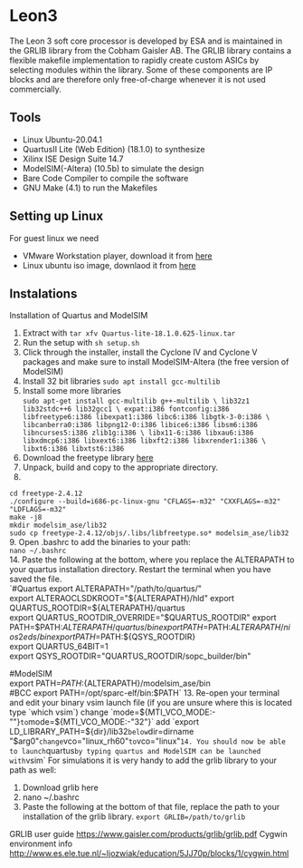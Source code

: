 # Leon3
The Leon 3 soft core processor is developed by ESA and is maintained in the GRLIB library from the Cobham Gaisler AB. The GRLIB library contains a flexible makefile implementation to rapidly create custom ASICs by selecting modules within the library. Some of these components are IP blocks and are therefore only free-of-charge whenever it is not used commercially.

## Tools
- Linux Ubuntu-20.04.1
- QuartusII Lite (Web Edition) (18.1.0) to synthesize
- Xilinx ISE Design Suite 14.7
- ModelSIM(-Altera) (10.5b) to simulate the design
- Bare Code Compiler to compile the software
- GNU Make (4.1) to run the Makefiles

## Setting up Linux
For guest linux we need

- VMware Workstation player, download it from [here](https://my.vmware.com/en/web/vmware/downloads/details?downloadGroup=PLAYER-1610&productId=1039&rPId=55792)
- Linux ubuntu iso image, downlaod it from [here](https://ubuntu.com/download/desktop) 

## Instalations
Installation of Quartus and ModelSIM
1. Extract with `tar xfv Quartus-lite-18.1.0.625-linux.tar`
2. Run the setup with `sh setup.sh`  
3. Click through the installer, install the Cyclone IV and Cyclone V packages and make sure to install ModelSIM-Altera (the free version of ModelSIM)
4. Install 32 bit libraries `sudo apt install gcc-multilib`
5. Install some more libraries  
`sudo apt-get install gcc-multilib g++-multilib \
lib32z1 lib32stdc++6 lib32gcc1 \
expat:i386 fontconfig:i386 libfreetype6:i386 libexpat1:i386 libc6:i386 libgtk-3-0:i386 \
libcanberra0:i386 libpng12-0:i386 libice6:i386 libsm6:i386 libncurses5:i386 zlib1g:i386 \
libx11-6:i386 libxau6:i386 libxdmcp6:i386 libxext6:i386 libxft2:i386 libxrender1:i386 \
libxt6:i386 libxtst6:i386`  
6. Download the freetype library [here](http://download.savannah.gnu.org/releases/freetype/freetype-2.4.12.tar.bz2)  
7. Unpack, build and copy to the appropriate directory.
8. 
`cd freetype-2.4.12`    
`./configure --build=i686-pc-linux-gnu "CFLAGS=-m32" "CXXFLAGS=-m32" "LDFLAGS=-m32"`  
`make -j8`  
`mkdir modelsim_ase/lib32`  
`sudo cp freetype-2.4.12/objs/.libs/libfreetype.so* modelsim_ase/lib32`  
9. Open .bashrc to add the binaries to your path:  
`nano ~/.bashrc`  
14. Paste the following at the bottom, where you replace the ALTERAPATH to your quartus installation directory. Restart the terminal when you have saved the file.  
`#Quartus
export ALTERAPATH="/path/to/quartus/"  
export ALTERAOCLSDKROOT="${ALTERAPATH}/hld"  
export QUARTUS_ROOTDIR=${ALTERAPATH}/quartus  
export QUARTUS_ROOTDIR_OVERRIDE="$QUARTUS_ROOTDIR"  
export PATH=$PATH:${ALTERAPATH}/quartus/bin  
export PATH=$PATH:${ALTERAPATH}/nios2eds/bin  
export PATH=$PATH:${QSYS_ROOTDIR}  
export QUARTUS_64BIT=1  
export QSYS_ROOTDIR="QUARTUS_ROOTDIR/sopc_builder/bin"  

#ModelSIM  
export PATH=$PATH:${ALTERAPATH}/modelsim_ase/bin  
#BCC
export PATH=/opt/sparc-elf/bin:$PATH`   
13. Re-open your terminal and edit your binary vsim launch file (if you are unsure where this is located type `which vsim`)
change `mode=${MTI_VCO_MODE:-""}` to `mode=${MTI_VCO_MODE:-"32"}` add `export LD_LIBRARY_PATH=${dir}/lib32` below `dir=dirname "$arg0"` change `vco="linux_rh60"` to `vco="linux"`
14. You should now be able to launch `quartus` by typing quartus and ModelSIM can be launched with `vsim`
For simulations it is very handy to add the grlib library to your path as well:

 1. Download grlib here
 2. nano ~/.bashrc
 3. Paste the following at the bottom of that file, replace the path to your installation of the grlib library.
 `export GRLIB=/path/to/grlib`

   




GRLIB user guide https://www.gaisler.com/products/grlib/grlib.pdf
Cygwin environment info
http://www.es.ele.tue.nl/~ljozwiak/education/5JJ70p/blocks/1/cygwin.html
